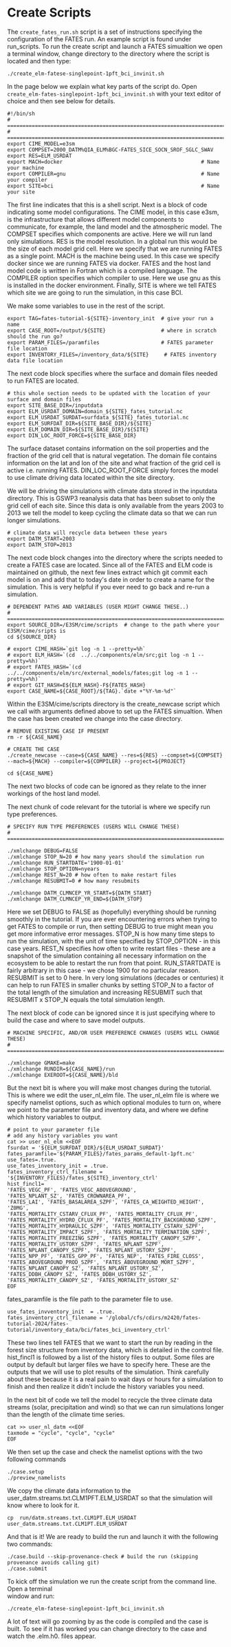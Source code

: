 # Create Scripts 

The `create_fates_run.sh` script is a set of instructions specifying the configuration of the FATES run.
An example script is found under run_scripts.  To run the create script and launch a FATES simualtion
we open a terminal window, change directory to the directory where the script is located and then type: 

```
./create_elm-fatese-singlepoint-1pft_bci_invinit.sh
```

In the page below we explain what key parts of the script do. 
Open `create_elm-fates-singlepoint-1pft_bci_invinit.sh` 
with your text editor of choice and then see below for details. 

```
#!/bin/sh
# =======================================================================================
# =======================================================================================
export CIME_MODEL=e3sm
export COMPSET=2000_DATM%QIA_ELM%BGC-FATES_SICE_SOCN_SROF_SGLC_SWAV
export RES=ELM_USRDAT
export MACH=docker                                             # Name your machine
export COMPILER=gnu                                            # Name your compiler
export SITE=bci                                                # Name your site

```

The first line indicates that this is a shell script. 
Next is a block of  code indicating some model configurations. 
The CIME model, in this case e3sm, is the infrastructure that allows different model
components to communicate, for example, the land model and the atmospheric model. 
The COMPSET specifies which components are active. Here we will run land only simulations.
RES is the model resolution. In a global run this would be the size of each model grid cell.
Here we specify that we are running FATES as a single point. 
MACH is the machine being used. In this case we specify docker since we are running FATES
via docker. 
FATES and the host land model code is written in Fortran which is a compiled language. 
The COMPILER option specifies which compiler to use. Here we use gnu as this is 
installed
in the docker environment. 
Finally, SITE is where we tell FATES which site we are going to run the simulation, in this 
case BCI. 

We make some variables to use in the  rest of the script.
```
export TAG=fates-tutorial-${SITE}-inventory_init  # give your run a name
export CASE_ROOT=/output/${SITE}                  # where in scratch should the run go?
export PARAM_FILES=/paramfiles                    # FATES parameter file location  
export INVENTORY_FILES=/inventory_data/${SITE}     # FATES inventory data file location
```


The next code block specifies where the surface and domain files needed to run FATES are 
located. 

```
# this whole section needs to be updated with the location of your surface and domain files
export SITE_BASE_DIR=/inputdata
export ELM_USRDAT_DOMAIN=domain_${SITE}_fates_tutorial.nc
export ELM_USRDAT_SURDAT=surfdata_${SITE}_fates_tutorial.nc
export ELM_SURFDAT_DIR=${SITE_BASE_DIR}/${SITE}
export ELM_DOMAIN_DIR=${SITE_BASE_DIR}/${SITE}
export DIN_LOC_ROOT_FORCE=${SITE_BASE_DIR}
```

The surface dataset contains information on the soil properties and the fraction of the grid cell
that is natural vegetation. The domain file contains information on  the lat and lon of the site
and what fraction of the grid cell is active i.e. running FATES. DIN_LOC_ROOT_FORCE simply forces
the model to use climate driving data located within the site directory. 

We will be driving the simulations with climate data stored in the inputdata directory. This is
GSWP3 reanalysis data that has been subset to only the grid cell of each site. Since this data
is only available from the years 2003 to 2013 we tell the model to keep cycling the climate data
so that we can run longer simulations. 

```
# climate data will recycle data between these years
export DATM_START=2003
export DATM_STOP=2013
```

The next code block changes into the directory where the scripts needed to create a FATES case
are located. Since all of the FATES and  ELM code is maintained  on github, the next few lines
extract which git commit each model is on and add that to today's date in order to create a
name for the simulation. This is very helpful if you ever need to go back and re-run a simulation. 

```
# DEPENDENT PATHS AND VARIABLES (USER MIGHT CHANGE THESE..)
# =======================================================================================
export SOURCE_DIR=/E3SM/cime/scripts  # change to the path where your E3SM/cime/sripts is
cd ${SOURCE_DIR}

# export CIME_HASH=`git log -n 1 --pretty=%h`
# export ELM_HASH=`(cd  ../../components/elm/src;git log -n 1 --pretty=%h)`
# export FATES_HASH=`(cd ../../components/elm/src/external_models/fates;git log -n 1 --pretty=%h)`
# export GIT_HASH=E${ELM_HASH}-F${FATES_HASH}
export CASE_NAME=${CASE_ROOT}/${TAG}.`date +"%Y-%m-%d"`
```

Within the E3SM/cime/scripts directory is the create_newcase script which we call with 
arguments defined above to set up the FATES simualtion. When the case has been  created we 
change into the case directory. 

```
# REMOVE EXISTING CASE IF PRESENT
rm -r ${CASE_NAME}

# CREATE THE CASE
./create_newcase --case=${CASE_NAME} --res=${RES} --compset=${COMPSET} --mach=${MACH} --compiler=${COMPILER} --project=${PROJECT}

cd ${CASE_NAME}

```

The next two blocks of code can be ignored as they relate to the inner workings of the host
land model. 

The next chunk of code relevant for the tutorial is where we specify run type preferences. 

```
# SPECIFY RUN TYPE PREFERENCES (USERS WILL CHANGE THESE)
# =================================================================================

./xmlchange DEBUG=FALSE
./xmlchange STOP_N=20 # how many years should the simulation run
./xmlchange RUN_STARTDATE='1900-01-01'
./xmlchange STOP_OPTION=nyears   
./xmlchange REST_N=20 # how often to make restart files
./xmlchange RESUBMIT=0 # how many resubmits

./xmlchange DATM_CLMNCEP_YR_START=${DATM_START}
./xmlchange DATM_CLMNCEP_YR_END=${DATM_STOP}

``` 

Here we set DEBUG to FALSE as (hopefully) everything should  be running smoothly
in the tutorial. If you are ever encountering errors when trying to get FATES
to compile or  run, then setting DEBUG to true might mean you get more
informative error messages. 
STOP_N is how many time steps to run the simulation, with the unit of time
specified by STOP_OPTION - in this case years. 
REST_N specifies how often to write restart files -  these are a snapshot of 
the simulation containing all necessary information on the ecosystem to be
able to restart the run from that point.
RUN_STARTDATE is fairly arbitrary in this case - we chose 1900 for no 
particular reason. 
RESUBMIT is set to 0 here. In very long simulations (decades or centuries)
it can help to run FATES in smaller chunks by setting STOP_N to 
a factor of the total length of the simulation and increasing RESUBMIT such that
RESUBMIT x STOP_N equals the total simulation length. 

The next block of code can be ignored since it is just specifying where to build
the case and where to save model outputs. 

```
# MACHINE SPECIFIC, AND/OR USER PREFERENCE CHANGES (USERS WILL CHANGE THESE)
# =================================================================================

./xmlchange GMAKE=make
./xmlchange RUNDIR=${CASE_NAME}/run                 
./xmlchange EXEROOT=${CASE_NAME}/bld

```

But the next bit is where you will make most changes during the tutorial. This is 
where we edit the user_nl_elm file. The user_nl_elm file is where we specify 
namelist options, such as which optional modules to turn on, where 
we point to the parameter file and inventory data, and where we define which history
variables to output. 

```
# point to your parameter file
# add any history variables you want
cat >> user_nl_elm <<EOF
fsurdat = '${ELM_SURFDAT_DIR}/${ELM_USRDAT_SURDAT}'
fates_paramfile='${PARAM_FILES}/fates_params_default-1pft.nc'
use_fates=.true.
use_fates_inventory_init = .true.
fates_inventory_ctrl_filename = '${INVENTORY_FILES}/fates_${SITE}_inventory_ctrl'
hist_fincl1=
'FATES_VEGC_PF', 'FATES_VEGC_ABOVEGROUND',
'FATES_NPLANT_SZ', 'FATES_CROWNAREA_PF',
'FATES_LAI', 'FATES_BASALAREA_SZPF', 'FATES_CA_WEIGHTED_HEIGHT', 'Z0MG',
'FATES_MORTALITY_CSTARV_CFLUX_PF', 'FATES_MORTALITY_CFLUX_PF',
'FATES_MORTALITY_HYDRO_CFLUX_PF', 'FATES_MORTALITY_BACKGROUND_SZPF',
'FATES_MORTALITY_HYDRAULIC_SZPF', 'FATES_MORTALITY_CSTARV_SZPF',
'FATES_MORTALITY_IMPACT_SZPF', 'FATES_MORTALITY_TERMINATION_SZPF',
'FATES_MORTALITY_FREEZING_SZPF', 'FATES_MORTALITY_CANOPY_SZPF',
'FATES_MORTALITY_USTORY_SZPF', 'FATES_NPLANT_SZPF',
'FATES_NPLANT_CANOPY_SZPF', 'FATES_NPLANT_USTORY_SZPF', 
'FATES_NPP_PF', 'FATES_GPP_PF', 'FATES_NEP', 'FATES_FIRE_CLOSS',
'FATES_ABOVEGROUND_PROD_SZPF', 'FATES_ABOVEGROUND_MORT_SZPF',
'FATES_NPLANT_CANOPY_SZ', 'FATES_NPLANT_USTORY_SZ',
'FATES_DDBH_CANOPY_SZ', 'FATES_DDBH_USTORY_SZ',
'FATES_MORTALITY_CANOPY_SZ', 'FATES_MORTALITY_USTORY_SZ'
EOF
```

fates_paramfile is the file path to the parameter file to use. 

```
use_fates_invventory_init  = .true. 
fates_inventory_ctrl_filename = '/global/cfs/cdirs/m2420/fates-tutorial-2024/fates-tutorial/inventory_data/bci/fates_bci_inventory_ctrl'
```

These two lines tell FATES that we want to start the run by reading in the forest  size structure from inventory data,
which is detailed in the control file. 
hist_fincl1 is followed by a list of  the history files to output. Some files are output by default but larger files we
have to specify here.  These are the outputs  that we will use to plot results of the simulation. Think carefully about these
because it is a real pain to wait days or hours for a simulation to finish and then realize it didn't include the
history variables you need. 

In the next bit of code we tell the model to recycle the three climate data streams (solar, precipitation and wind)
 so that we can run simulations longer than the length of the climate  time series. 

```
cat >> user_nl_datm <<EOF
taxmode = "cycle", "cycle", "cycle"
EOF
```

We then set up the case and check the  namelist options with the two following commands

```
./case.setup
./preview_namelists
```

We copy the climate data information to the user_datm.streams.txt.CLM1PFT.ELM_USRDAT so that 
the simulation will know where to look for it. 

```
cp  run/datm.streams.txt.CLM1PT.ELM_USRDAT user_datm.streams.txt.CLM1PT.ELM_USRDAT
```

And that is it! We are ready to build the run and launch it with the following two commands: 

```
./case.build --skip-provenance-check # build the run (skipping provenance avoids calling git)
./case.submit
```

To kick off the simulation we run the create script from the command line. Open a  terminal  
window and run: 

```
./create_elm-fatese-singlepoint-1pft_bci_invinit.sh
```

A lot of text will go zooming by as the code is compiled and the case is built. 
To see if it has  worked you can change directory to the case and watch  the
.elm.h0. files appear.
